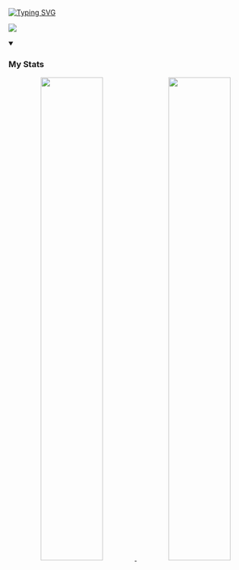 <a href="https://git.io/typing-svg"><img src="https://readme-typing-svg.demolab.com?font=Ysabeau&pause=1000&color=FFFFFF&background=FFFFFF00&multiline=true&width=435&lines=Hi%2C+I+am+Anirudh!" alt="Typing SVG" /></a>

<p align="left"> <img src="https://komarev.com/ghpvc/?username=AniAtWork&label=Profile%20views&color=red&style=flat-square" /> </p>

<details open>
  <summary><h3>My Stats</h3></summary>
        <p align="center">
          <a href="https://github.com/AniAtWork/">
          <img width="49.5%" src="https://github-readme-stats.vercel.app/api?username=AniAtWork&show_icons=true&theme=tokyonight&hide_border=true" />
          <img width="49.5%" src="https://github-readme-streak-stats.herokuapp.com/?user=AniAtWork&theme=tokyonight&hide_border=true&mode=weekly" />
          </a>
       </p>
     <br>
     </samp>
  </div>    
</details>
